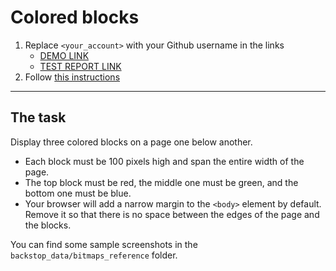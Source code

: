 # Colored blocks
1. Replace `<your_account>` with your Github username in the links
    - [DEMO LINK](https://KhrystynaYelyseyeva.github.io/layout_colored-blocks/)
    - [TEST REPORT LINK](https://KhrystynaYelyseyeva.github.io/layout_colored-blocks/report/html_report/)
2. Follow [this instructions](https://mate-academy.github.io/layout_task-guideline/)
___

## The task
Display three colored blocks on a page one below another.

- Each block must be 100 pixels high and span the entire width of the page.
- The top block must be red, the middle one must be green, and the bottom one must be blue.
- Your browser will add a narrow margin to the `<body>` element by default. Remove it so that there is no space between the edges of the page and the blocks.

You can find some sample screenshots in the `backstop_data/bitmaps_reference` folder.
